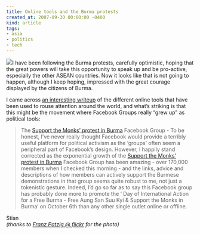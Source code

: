 ```yaml
---
title: Online tools and the Burma protests
created_at: 2007-09-30 00:00:00 -0400
kind: article
tags:
- asia
- politics
- tech
---
```


![](http://farm2.static.flickr.com/1076/1459528678_beb7604333_m.jpg)I
have been following the Burma protests, carefully optimistic, hoping
that the great powers will take this opportunity to speak up and be
pro-active, especially the other ASEAN countries. Now it looks like that
is not going to happen, although I keep hoping, impressed with the great
courage displayed by the citizens of Burma.

I came across [an interesting
writeup](http://www.tamaleaver.net/2007/09/30/blogging-burma/) of the
different online tools that have been used to rouse attention around the
world, and what’s striking is that this might be the movement where
Facebook Groups really “grew up” as political tools:

> The [Support the Monks’ protest in
> Burma](http://uwaedu.facebook.com/group.php?gid=24957770200) Facebook
> Group - To be honest, I’ve never really thought Facebook would provide
> a terribly useful platform for political activism as the ‘groups’
> often seem a peripheral part of Facebook’s design. However, I happily
> stand corrected as the exponential growth of the [Support the Monks’
> protest in
> Burma](http://uwaedu.facebook.com/group.php?gid=24957770200) Facebook
> Group has been amazing - over 170,000 members when I checked this
> morning - and the links, advice and descriptions of how members can
> actively support the Burmese demonstrations in that group seems quite
> robust to me, not just a tokenistic gesture. Indeed, I’d go so far as
> to say this Facebook group has probably done more to promote the ‘ Day
> of International Action for a Free Burma - Free Aung San Suu Kyi &
> Support the Monks in Burma’ on October 6th than any other single
> outlet online or offline.

Stian\
 *(thanks to [Franz Patzig @
flickr](http://flickr.com/photos/franzlife/) for the photo)*
